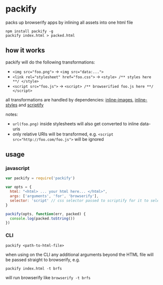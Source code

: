 # packify

packs up browserify apps by inlining all assets into one html file

```
npm install packify -g
packify index.html > packed.html
```

## how it works

packify will do the following transformations:

- `<img src="foo.png">` -> `<img src="data:...">`
- `<link rel="stylesheet" href="foo.css">` -> `<style> /** styles here **/ </style>`
- `<script src="foo.js">` -> `<script> /** browserified foo.js here **/ </script>`

all transformations are handled by dependencies: [inline-images](http://npmjs.org/inline-images), [inline-styles](http://npmjs.org/inline-styles) and [scriptify](http://npmjs.org/scriptify)

notes:

- `url(foo.png)` inside stylesheets will also get converted to inline data-uris
- only relative URIs will be transformed, e.g. `<script src="http://foo.com/foo.js">` will be ignored

## usage

### javascript

```js
var packify = require('packify')

var opts = {
  html: "<html> ... your html here... </html>",
  args: ['arguments', 'for', 'browserify'],
  selector: 'script' // css selector passed to scriptify for it to select elements to browserify
}

packify(opts, function(err, packed) {
  console.log(packed.toString())
})
```

### CLI

```
packify <path-to-html-file>
```

when using on the CLI any additional arguments beyond the HTML file will be passed straight to browserify, e.g. 

```
packify index.html -t brfs
```

will run browserify like `browserify -t brfs`

